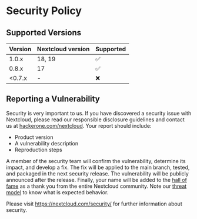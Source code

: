 # Security Policy

## Supported Versions

| Version | Nextcloud version | Supported          |
| ------- | ----------------- | ------------------ |
| 1.0.x   | 18, 19            | :white_check_mark: |
| 0.8.x   | 17                | :white_check_mark: |
| <0.7.x   | -                 | :x:                |


## Reporting a Vulnerability

Security is very important to us. If you have discovered a security issue with Nextcloud,
please read our responsible disclosure guidelines and contact us at [hackerone.com/nextcloud](https://hackerone.com/nextcloud).
Your report should include:

- Product version
- A vulnerability description
- Reproduction steps

A member of the security team will confirm the vulnerability, determine its impact, and develop a fix.
The fix will be applied to the main branch, tested, and packaged in the next security release.
The vulnerability will be publicly announced after the release. Finally, your name will be added
to the [hall of fame](https://hackerone.com/nextcloud/thanks) as a thank you from the entire Nextcloud community. Note our 
[threat model](https://nextcloud.com/security/threat-model) to know what is expected behavior.


Please visit https://nextcloud.com/security/ for further information about security.
